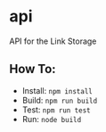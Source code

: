 # api
API for the Link Storage

## How To:

- Install: `npm install`
- Build: `npm run build`
- Test: `npm run test`
- Run: `node build`
